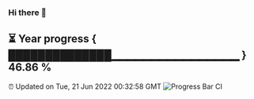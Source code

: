 ### Hi there 👋
⏳ Year progress { ██████████████▁▁▁▁▁▁▁▁▁▁▁▁▁▁▁▁ } 46.86 %
---
⏰ Updated on Tue, 21 Jun 2022 00:32:58 GMT
![Progress Bar CI](https://github.com/Moyi321/Moyi321/workflows/Progress%20Bar%20CI/badge.svg)
